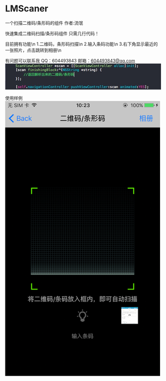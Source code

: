 # LMScaner
一个扫描二维码/条形码的组件
 作者:流氓

快速集成二维码扫描/条形码组件
只需几行代码！

目前拥有功能\n
1.二维码，条形码扫描\n
2.输入条码功能\n
3.右下角显示最近的一张照片，点击跳转到相册\n

有问题可以联系我
QQ：604493843
邮箱：604493843@qq.com
![image](https://github.com/Saeey/LMScaner/blob/master/images/image1.png)

使用样例
![image](https://github.com/Saeey/LMScaner/blob/master/images/jietu.PNG)

